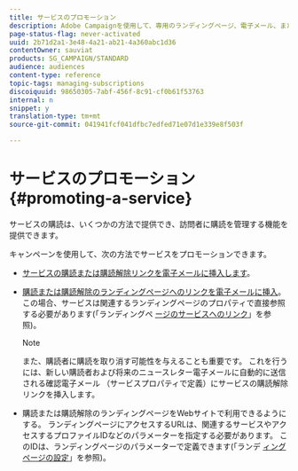 ```yaml
---
title: サービスのプロモーション
description: Adobe Campaignを使用して、専用のランディングページ、電子メール、またはWebサイト上で直接、サービスを促進し、顧客を惹きつけます。
page-status-flag: never-activated
uuid: 2b71d2a1-3e48-4a21-ab21-4a360abc1d36
contentOwner: sauviat
products: SG_CAMPAIGN/STANDARD
audience: audiences
content-type: reference
topic-tags: managing-subscriptions
discoiquuid: 98650305-7abf-456f-8c91-cf0b61f53763
internal: n
snippet: y
translation-type: tm+mt
source-git-commit: 041941fcf041dfbc7edfed71e07d1e339e8f503f

---
```



# サービスのプロモーション{#promoting-a-service}

サービスの購読は、いくつかの方法で提供でき、訪問者に購読を管理する機能を提供できます。

キャンペーンを使用して、次の方法でサービスをプロモーションできます。

* [サービスの購読または購読解除リンクを電子メールに挿入します](../../designing/using/links.md#inserting-a-link)。

* [購読または購読解除のランディングページへのリンクを電子メールに挿入](../../designing/using/links.md)。 この場合、サービスは関連するランディングページのプロパティで直接参照する必要があります(「ランディングペ [ージのサービスへのリンク](../../channels/using/configuring-landing-page.md#linking-a-landing-page-to-a-service)」を参照)。

   >[!NOTE]
   >
   >また、購読者に購読を取り消す可能性を与えることも重要です。 これを行うには、新しい購読者および将来のニュースレター電子メールに自動的に送信される確認電子メール <b></b> （サービスプロパティで定義）にサービスの購読解除リンクを挿入します。

* 購読または購読解除のランディングページをWebサイトで利用できるようにする。 ランディングページにアクセスするURLは、関連するサービスやアクセスするプロファイルIDなどのパラメーターを指定する必要があります。 このIDは、ランディングページのパラメーターで定義できます(「ランデ [ィングページの設定](../../channels/using/configuring-landing-page.md)」を参照)。
